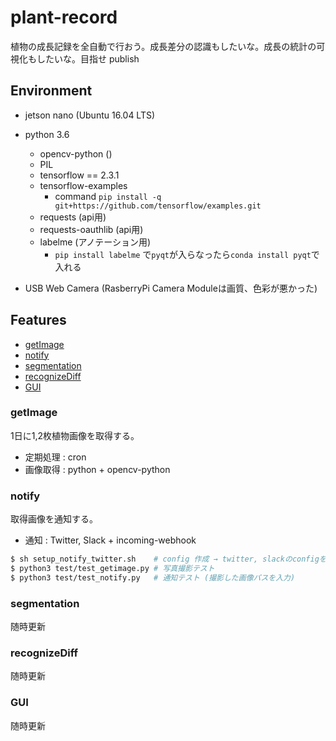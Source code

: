 # plant-record
植物の成長記録を全自動で行おう。成長差分の認識もしたいな。成長の統計の可視化もしたいな。目指せ publish

## Environment

- jetson nano (Ubuntu 16.04 LTS)
- python 3.6
    - opencv-python ()
    - PIL
    - tensorflow == 2.3.1
    - tensorflow-examples
        - command `pip install -q git+https://github.com/tensorflow/examples.git`
    - requests (api用)
    - requests-oauthlib (api用)
    - labelme (アノテーション用)
        - `pip install labelme` で`pyqt`が入らなったら`conda install pyqt`で入れる 

- USB Web Camera (RasberryPi Camera Moduleは画質、色彩が悪かった)

## Features

- [getImage](#getImage)
- [notify](#notify)
- [segmentation](#segmentation)
- [recognizeDiff](#recognizeDiff)
- [GUI](#GUI)

<a id="getImage"></a>

### getImage

1日に1,2枚植物画像を取得する。

- 定期処理  : cron
- 画像取得  : python + opencv-python

<a id="notify"></a>

### notify

取得画像を通知する。

- 通知      : Twitter, Slack + incoming-webhook

```bash
$ sh setup_notify_twitter.sh    # config 作成 → twitter, slackのconfigを各自入力
$ python3 test/test_getimage.py # 写真撮影テスト
$ python3 test/test_notify.py   # 通知テスト (撮影した画像パスを入力)
```

<a id="segmentation"></a>

### segmentation

随時更新

<a id="recognizeDiff"></a>

### recognizeDiff

随時更新

<a id="GUI"></a>

### GUI

随時更新
